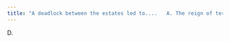 ```yaml
---
title: "A deadlock between the estates led to....   A. The reign of terror B. The rise of napoleon from the 3rd estate C. A new constitution D. The establishment of the national assembly"
---
```

D.

